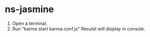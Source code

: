 # ns-jasmine

1. Open a terminal.
2. Run  "karma start karma.conf.js"
	Resulst will display in console.